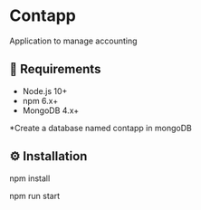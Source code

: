 # Contapp

Application to manage accounting

## 📌 Requirements

- Node.js 10+
- npm 6.x+
- MongoDB 4.x+

\*Create a database named contapp in mongoDB

## ⚙️ Installation

npm install

npm run start
